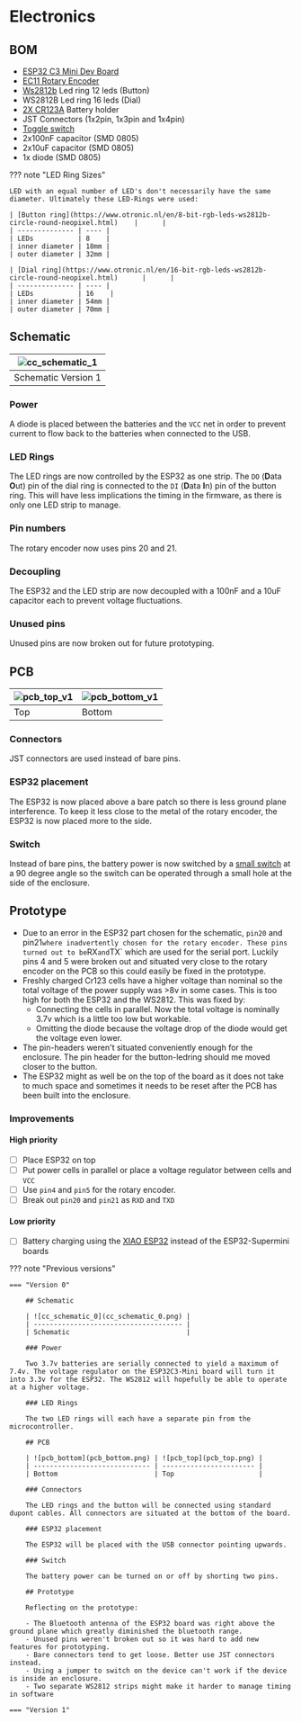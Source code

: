 # Electronics

## BOM

- [ESP32 C3 Mini Dev Board](https://michiel.vanderwulp.be/domotica/Modules/ESP32-C3-SuperMini/)
- [EC11 Rotary Encoder](https://nl.aliexpress.com/item/1005005983134515.html?spm=a2g0o.productlist.main.1.a4cc37c83Cb6cO&algo_pvid=dab1d344-3dae-49fb-ae73-5fa2b2fbe406&algo_exp_id=dab1d344-3dae-49fb-ae73-5fa2b2fbe406-0&pdp_npi=4%40dis%21EUR%212.92%212.92%21%21%213.01%213.01%21%40211b812f17328732251698217e7bb8%2112000035172713577%21sea%21NL%21162207786%21X&curPageLogUid=8pbVyvYOEqu8&utparam-url=scene%3Asearch%7Cquery_from%3A)
- [Ws2812b](https://nl.aliexpress.com/item/1005006982206943.html?spm=a2g0o.productlist.main.1.6183135c8ddOg3&algo_pvid=51850496-99cd-4c2b-9559-2ebbc5af4890&algo_exp_id=51850496-99cd-4c2b-9559-2ebbc5af4890-0&pdp_npi=4%40dis%21EUR%213.90%211.64%21%21%2129.11%2112.23%21%4021038e1e17328733147107209e3c8f%2112000038933416726%21sea%21NL%21162207786%21X&curPageLogUid=TqEXwYRFevqM&utparam-url=scene%3Asearch%7Cquery_from%3A) Led ring 12 leds (Button)
- WS2812B Led ring 16 leds (Dial)
- [2X CR123A](https://nl.aliexpress.com/item/1005005883809271.html?spm=a2g0o.productlist.main.1.96f21881Opzm2b&algo_pvid=6a5a3c47-aefd-421d-b705-70ccebe1c391&algo_exp_id=6a5a3c47-aefd-421d-b705-70ccebe1c391-0&pdp_npi=4%40dis%21EUR%212.49%212.49%21%21%212.57%212.57%21%40211b81a317328743333334675e8be2%2112000034696162305%21sea%21NL%21162207786%21X&curPageLogUid=vR9BmacB3nCR&utparam-url=scene%3Asearch%7Cquery_from%3A) Battery holder
- JST Connectors (1x2pin, 1x3pin and 1x4pin)
- [Toggle switch](https://nl.aliexpress.com/w/wholesale-sk12d07vg3.html?spm=a2g0o.detail.search.0)
- 2x100nF capacitor (SMD 0805)
- 2x10uF capacitor (SMD 0805)
- 1x diode (SMD 0805)

??? note "LED Ring Sizes"

    LED with an equal number of LED's don't necessarily have the same diameter. Ultimately these LED-Rings were used:

    | [Button ring](https://www.otronic.nl/en/8-bit-rgb-leds-ws2812b-circle-round-neopixel.html)    |      |
    | -------------- | ---- |
    | LEDs           | 8    |
    | inner diameter | 18mm |
    | outer diameter | 32mm |

    | [Dial ring](https://www.otronic.nl/en/16-bit-rgb-leds-ws2812b-circle-round-neopixel.html)      |      |
    | -------------- | ---- |
    | LEDs           | 16    |
    | inner diameter | 54mm |
    | outer diameter | 70mm |

## Schematic

| ![cc_schematic_1](cc_schematic_1.png) |
| ------------------------------------- |
| Schematic Version 1                   |

### Power

A diode is placed between the batteries and the `VCC` net in order to prevent current to flow back to the batteries when connected to the USB.

### LED Rings

The LED rings are now controlled by the ESP32 as one strip. The `DO` (**D**ata **O**ut) pin of the dial ring is connected to the `DI` (**D**ata **I**n) pin of the button ring. This will have less implications the timing in the firmware, as there is only one LED strip to manage.

### Pin numbers

The rotary encoder now uses pins 20 and 21.

### Decoupling

The ESP32 and the LED strip are now decoupled with a 100nF and a 10uF capacitor each to prevent voltage fluctuations.

### Unused pins

Unused pins are now broken out for future prototyping.


## PCB

| ![pcb_top_v1](pcb_top_v1.png) | ![pcb_bottom_v1](pcb_bottom_v1.png) |
| ----------------------------- | ----------------------------------- |
| Top                           | Bottom                              |

### Connectors

JST connectors are used instead of bare pins.

### ESP32 placement

The ESP32 is now placed above a bare patch so there is less ground plane interference. To keep it less close to the metal of the rotary encoder, the ESP32 is now placed more to the side.

### Switch

Instead of bare pins, the battery power is now switched by a [small switch](https://nl.aliexpress.com/w/wholesale-sk12d07vg3.html?spm=a2g0o.detail.search.0) at a 90 degree angle so the switch can be operated through a small hole at the side of the enclosure.


## Prototype

- Due to an error in the ESP32 part chosen for the schematic, `pin20` and pin21` where inadvertently chosen for the rotary encoder. These pins turned out to be `RX` and `TX` which are used for the serial port. Luckily pins 4 and 5 were broken out and situated very close to the rotary encoder on the PCB so this could easily be fixed in the prototype.
- Freshly charged Cr123 cells have a higher voltage than nominal so the total voltage of the power supply was >8v in some cases. This is too high for both the ESP32 and the WS2812. This was fixed by:
    - Connecting the cells in parallel. Now the total voltage is nominally 3.7v which is a little too low but workable.
    - Omitting the diode because the voltage drop of the diode would  get the voltage even lower.
- The pin-headers weren't situated conveniently enough for the enclosure. The pin header for the button-ledring should me moved closer to the button.
- The ESP32 might as well be on the top of the board as it does not take to much space and sometimes it needs to be reset after the PCB has been built into the enclosure.

### Improvements

#### High priority

- [ ] Place ESP32 on top
- [ ] Put power cells in parallel or place a voltage regulator between cells and `VCC`
- [ ] Use `pin4` and `pin5` for the rotary encoder.
- [ ] Break out `pin20` and `pin21` as `RXD` and `TXD`

#### Low priority

- [ ] Battery charging using the [XIAO ESP32](https://wiki.seeedstudio.com/XIAO_ESP32C3_Getting_Started/#battery-usage) instead of the ESP32-Supermini boards


??? note "Previous versions"

    === "Version 0"

        ## Schematic

        | ![cc_schematic_0](cc_schematic_0.png) |
        | ------------------------------------- |
        | Schematic                             |

        ### Power

        Two 3.7v batteries are serially connected to yield a maximum of 7.4v. The voltage regulator on the ESP32C3-Mini board will turn it into 3.3v for the ESP32. The WS2812 will hopefully be able to operate at a higher voltage.

        ### LED Rings

        The two LED rings will each have a separate pin from the microcontroller.

        ## PCB

        | ![pcb_bottom](pcb_bottom.png) | ![pcb_top](pcb_top.png) |
        | ----------------------------- | ----------------------- |
        | Bottom                        | Top                     |

        ### Connectors

        The LED rings and the button will be connected using standard dupont cables. All connectors are situated at the bottom of the board.

        ### ESP32 placement

        The ESP32 will be placed with the USB connector pointing upwards.

        ### Switch

        The battery power can be turned on or off by shorting two pins.

        ## Prototype

        Reflecting on the prototype:

        - The Bluetooth antenna of the ESP32 board was right above the ground plane which greatly diminished the bluetooth range.
        - Unused pins weren't broken out so it was hard to add new features for prototyping.
        - Bare connectors tend to get loose. Better use JST connectors instead.
        - Using a jumper to switch on the device can't work if the device is inside an enclosure.
        - Two separate WS2812 strips might make it harder to manage timing in software

    === "Version 1"

        
